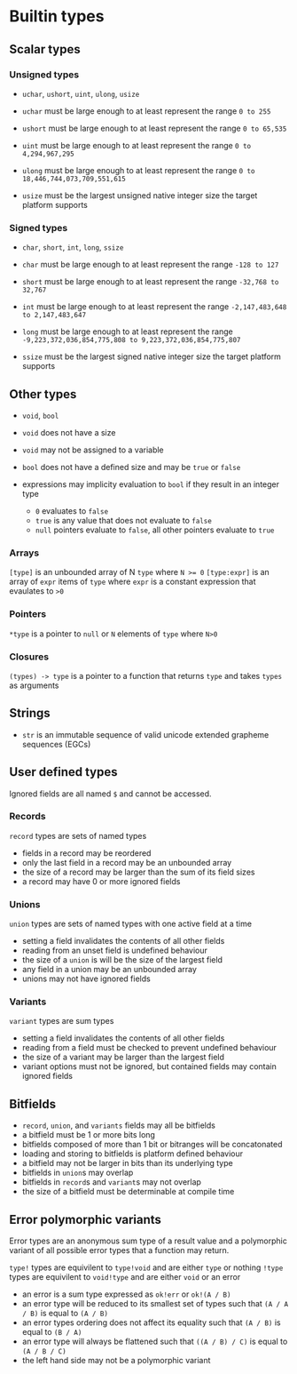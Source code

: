 # Builtin types

## Scalar types

### Unsigned types
* `uchar`, `ushort`, `uint`, `ulong`, `usize`

* `uchar` must be large enough to at least represent the range `0 to 255`
* `ushort` must be large enough to at least represent the range `0 to 65,535`
* `uint` must be large enough to at least represent the range `0 to 4,294,967,295`
* `ulong` must be large enough to at least represent the range `0 to 18,446,744,073,709,551,615`
* `usize` must be the largest unsigned native integer size the target platform supports

### Signed types
* `char`, `short`, `int`, `long`, `ssize`

* `char` must be large enough to at least represent the range `-128 to 127`
* `short` must be large enough to at least represent the range `-32,768 to 32,767`
* `int` must be large enough to at least represent the range `-2,147,483,648 to 2,147,483,647`
* `long` must be large enough to at least represent the range `-9,223,372,036,854,775,808 to 9,223,372,036,854,775,807`
* `ssize` must be the largest signed native integer size the target platform supports

## Other types
* `void`, `bool`

* `void` does not have a size
* `void` may not be assigned to a variable
* `bool` does not have a defined size and may be `true` or `false`
* expressions may implicity evaluation to `bool` if they result in an integer type
  * `0` evaluates to `false`
  * `true` is any value that does not evaluate to `false`
  * `null` pointers evaluate to `false`, all other pointers evaluate to `true`

### Arrays
`[type]` is an unbounded array of N `type` where `N >= 0`
`[type:expr]` is an array of `expr` items of `type` where `expr` is a constant expression that evaulates to `>0`

### Pointers
`*type` is a pointer to `null` or `N` elements of `type` where `N>0`

### Closures
`(types) -> type` is a pointer to a function that returns `type` and takes `types` as arguments

## Strings
* `str` is an immutable sequence of valid unicode extended grapheme sequences (EGCs)

## User defined types

Ignored fields are all named `$` and cannot be accessed.

### Records

`record` types are sets of named types
* fields in a record may be reordered
* only the last field in a record may be an unbounded array
* the size of a record may be larger than the sum of its field sizes
* a record may have 0 or more ignored fields

### Unions

`union` types are sets of named types with one active field at a time
* setting a field invalidates the contents of all other fields
* reading from an unset field is undefined behaviour
* the size of a `union` is will be the size of the largest field
* any field in a union may be an unbounded array
* unions may not have ignored fields

### Variants

`variant` types are sum types
* setting a field invalidates the contents of all other fields
* reading from a field must be checked to prevent undefined behaviour
* the size of a variant may be larger than the largest field
* variant options must not be ignored, but contained fields may contain ignored fields

## Bitfields

* `record`, `union`, and `variants` fields may all be bitfields
* a bitfield must be 1 or more bits long
* bitfields composed of more than 1 bit or bitranges will be concatonated
* loading and storing to bitfields is platform defined behaviour
* a bitfield may not be larger in bits than its underlying type
* bitfields in `union`s may overlap
* bitfields in `record`s and `variant`s may not overlap
* the size of a bitfield must be determinable at compile time

## Error polymorphic variants

Error types are an anonymous sum type of a result value and a polymorphic variant of all possible error types that a function may return.

`type!` types are equivilent to `type!void` and are either `type` or nothing
`!type` types are equivilent to `void!type` and are either `void` or an error
* an error is a sum type expressed as `ok!err` or `ok!(A / B)`
* an error type will be reduced to its smallest set of types such that `(A / A / B)` is equal to `(A / B)`
* an error types ordering does not affect its equality such that `(A / B)` is equal to `(B / A)`
* an error type will always be flattened such that `((A / B) / C)` is equal to `(A / B / C)`
* the left hand side may not be a polymorphic variant
